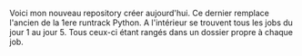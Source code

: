 Voici mon nouveau repository créer aujourd'hui. Ce dernier remplace l'ancien de la 1ere runtrack Python. A l'intérieur se trouvent tous les jobs du jour 1 au jour 5. Tous ceux-ci étant rangés dans un dossier propre à chaque job.
